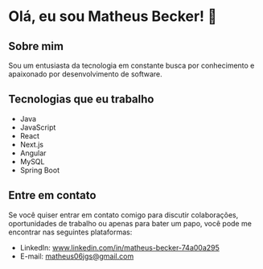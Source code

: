 # Olá, eu sou Matheus Becker! 👋

## Sobre mim
Sou um entusiasta da tecnologia em constante busca por conhecimento e apaixonado por desenvolvimento de software.

## Tecnologias que eu trabalho
- Java
- JavaScript
- React
- Next.js
- Angular
- MySQL
- Spring Boot

## Entre em contato
Se você quiser entrar em contato comigo para discutir colaborações, oportunidades de trabalho ou apenas para bater um papo, você pode me encontrar nas seguintes plataformas:

- LinkedIn: www.linkedin.com/in/matheus-becker-74a00a295
- E-mail: matheus06jgs@gmail.com

